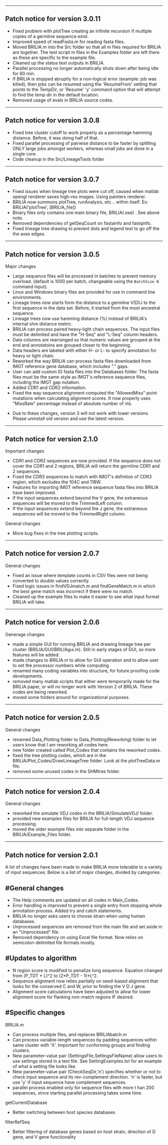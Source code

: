 ---------------------------------------------------------------------------
## Patch notice for version 3.0.11
 - Fixed problem with plotTree creating an infinite recursion if multiple copies of a germline sequence exist.
 - Improved speed of readFasta.m for reading fasta files.
 - Moved BRILIA.m into the Src folder so that all m files required for BRILIA are together. The test script m files in the Examples folder are left there as these are specific to the example file.
 - Cleaned up the status text outputs in BRILIA.
 - Parallel processing no longer automatically shuts down after being idle for 60 min.
 - If BRILIA is stopped abruptly for a non-logical error (example: job was killed), then jobs can be resumed using the 'ResumeFrom' setting that points to the TempDir, or 'Resume' 'y' command option that will attempt to find the temp dir in the default location.
 - Removed usage of evals in BRILIA source codes.

---------------------------------------------------------------------------
## Patch notice for version 3.0.8
 - Fixed tree cluster cutoff to work properly as a percentage hamming distance. Before, it was doing half of that.
 - Fixed parallel processing of pairwise distance to be faster by splitting ONLY large jobs amongst workers, whereas small jobs are done in a single core.
 - Code cleanup in the Src/LineageTools folder

---------------------------------------------------------------------------
## Patch notice for version 3.0.7
 - Fixed issues when lineage tree plots were cut off, caused when matlab opengl renderer saves high-res images. Using painters renderer.
 - BRILIA now summons plotTree, runAnalysis, etc... within itself. Ex: BRILIA('plotTree', [BRILIA_file])
 - Binary files only contains one main binary file, BRILIA(.exe) . See above note.
 - Removed dependencies of getSeqCount on fastainfo and fastqinfo.
 - Fixed lineage tree drawing to prevent dots and legend text to go off the the axes edges.

---------------------------------------------------------------------------
## Patch notice for version 3.0.5

Major changes
- Large sequence files will be processed in batches to prevent memory overload. (default is 1000 per batch, changeable using the `BatchSize N` command input).
- Linux and Windows binary files are provided for use in command line environments.
- Lineage trees now starts form the distance to a germline V(D)J to the first sequence in the data set. Before, it started from the most ancestral sequence.
- Lineage trees now use hamming distance (%) instead of BRILIA's internal shm distance metric.
- BRILIA can process paired heavy-light chain sequences. The input files must be delimited and have the "H-Seq" and "L-Seq" column headers.
- Data columns are rearranged so that numeric values are grouped at the end and annotatoins are grouped closer to the beginning.
- Data headers are labeled with either H- or L- to specify annotation for heavy or light chain.
- Reworked the way BRILIA can process fasta files downloaded from IMGT reference gene database, which includes "." gaps.
- User can add custom IG fasta files into the Databases folder. The fasta files must be the same style as IMGT's reference sequence files, including the IMGT gap notation.
- Added CDR1 and CDR2 information.
- Fixed the way sequence alignment computed the "AllowedMiss" point mutations when calculating alignment scores. It now properly uses "MissRate" percentage instead of absolute number of nts.

* Due to these changes, version 3 will not work with lower versions. Please uninstall old version and use the latest version.

---------------------------------------------------------------------------
## Patch notice for version 2.1.0

Important changes
- CDR1 and CDR2 sequences are now provided. If the sequence does not cover the CDR1 and 2 regions, BRILIA will return the germline CDR1 and 2 sequences.
- Fixed the CDR3 sequences to match with IMGT's defintion of CDR3 region, which excludes the 104C and 118W.
- Features for importing IMGT reference sequence fasta files into BRILIA have been improved.
- If the input sequences extend beyond the V gene, the extraneous sequences will be moved to the TrimmedLeft column.
- If the input sequences extend beyond the J gene, the extraneous sequences will be moved to the TrimmedRight column.

General changes
- More bug fixes in the tree plotting scripts.

---------------------------------------------------------------------------
## Patch notice for version 2.0.7

General changes
- Fixed an issue where template counts in CSV files were not being converted to double values correctly.
- Fixed logic issues in findVDJmatch.m and findGeneMatch.m in which the best gene match was incorrect if there were no match. 
- Cleaned up the example files to make it easier to see what input format BRILIA will take. 

---------------------------------------------------------------------------
## Patch notice for version 2.0.6

Generage changes
- made a simple GUI for running BRILIA and drawing lineage tree per cluster (BRILIA/GUI/BRILIAgui.m). Still in early stages of GUI, so more features will be added.
- made changes to BRILIA.m to allow for GUI operation and to allow user to set the processor numbers while computing.
- renamed many coding variables into structure, for future proofing code developments.
- removed many matlab scripts that either were temporarily made for the BRILIA paper, or will no longer work with Version 2 of BRILIA. These codes are being reworked.
- moved some folders around for organizational purposes. 

---------------------------------------------------------------------------
## Patch notice for version 2.0.5

General changes
- renamed Data_Plotting folder to Data_Plotting(Reworking) folder to let users know that I am reworking all codes here.
- new folder created called Plot_Codes that contains the reworked codes.
- fixed the tree plotting codes, which are in the BRILIA/Plot_Codes/DrawLineageTree folder. Look at the plotTreeData.m file.
- removed some unused codes in the SHMtree folder.

---------------------------------------------------------------------------
## Patch notice for version 2.0.4

General changes
- reworked the simulate VDJ codes in the BRILIA/SimulateVDJ/ folder.
- provided new examples files for BRILIA for full-length VDJ sequence processing.
- moved the older example files into separate folder in the BRILIA/Example_Files folder.

---------------------------------------------------------------------------
## Patch notice for version 2.0.1

A lot of changes have been made to make BRILIA more tolerable to a variety of input sequences. Below is a list of major changes, divided by categories.

## #General changes
- The Help comments are updated on all codes in Main_Codes.
- Error handling is improved to prevent a single entry from stopping whole annotation process. Added try and catch statements.
- BRILIA no longer asks users to choose strain when using human databases.
- Unprocessed sequences are removed from the main file and set aside in an "Unprocessed" file.
- Removed dependency on using Excel file format. Now relies on semicolon-delimited file formats mostly.

## #Updates to algorithm
- N region score is modified to penalize long sequence. Equation changed from (P_TDT * L)^2 to (2*P_TDT - 1)*L^2. 
- Sequence alignment now relies partially on seed-based alignment that looks for the conserved C and W, prior to finding the V D J gene.
- Alignment score calculations have been adjusted to allow for lower alignment score for flanking non-match regions IF desired.

## #Specific changes
BRILIA.m
- Can process multiple files, and replaces BRILIAbatch.m
- Can process variable-length sequences by padding sequences within same cluster with 'X'. Important for conforming groups and finding clusters.
- New parameter-value pair (SettingsFile,SettingsFileName) allow users to use settings stored in a text file. See SettingExamples.txt for an example of what a setting file looks like.
- New parameter-value pair (CheckSeqDir,'n') specifies whether or not to check input sequence and its rev-complement direction. 'n' is faster, but use 'y' if input sequence have complement sequences.
- parallel process enabled only for sequence files with more t han 200 sequences, since starting parallel processing takes some time.

getCurrentDatabase
- Better switching between host species databases

filterRefSeq
- Better filtering of database genes based on host strain, direction of D gene, and V gene functionality